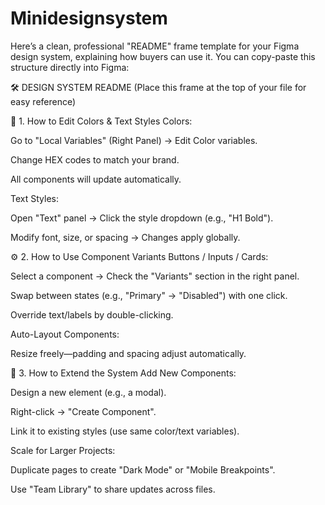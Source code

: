 # Minidesignsystem
Here’s a clean, professional "README" frame template for your Figma design system, explaining how buyers can use it. You can copy-paste this structure directly into Figma:

🛠 DESIGN SYSTEM README
(Place this frame at the top of your file for easy reference)

🎨 1. How to Edit Colors & Text Styles
Colors:

Go to "Local Variables" (Right Panel) → Edit Color variables.

Change HEX codes to match your brand.

All components will update automatically.

Text Styles:

Open "Text" panel → Click the style dropdown (e.g., "H1 Bold").

Modify font, size, or spacing → Changes apply globally.

⚙️ 2. How to Use Component Variants
Buttons / Inputs / Cards:

Select a component → Check the "Variants" section in the right panel.

Swap between states (e.g., "Primary" → "Disabled") with one click.

Override text/labels by double-clicking.

Auto-Layout Components:

Resize freely—padding and spacing adjust automatically.

🚀 3. How to Extend the System
Add New Components:

Design a new element (e.g., a modal).

Right-click → "Create Component".

Link it to existing styles (use same color/text variables).

Scale for Larger Projects:

Duplicate pages to create "Dark Mode" or "Mobile Breakpoints".

Use "Team Library" to share updates across files.
